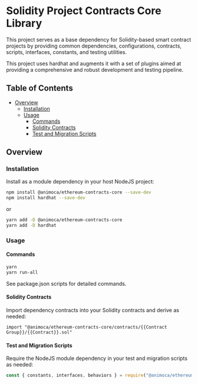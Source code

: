 # Solidity Project Contracts Core Library

This project serves as a base dependency for Solidity-based smart contract projects by providing common dependencies, configurations, contracts, scripts, interfaces, constants, and testing utilities.

This project uses hardhat and augments it with a set of plugins aimed at providing a comprehensive and robust development and testing pipeline.

## Table of Contents

- [Overview](#overview)
  - [Installation](#installation)
  - [Usage](#usage)
    - [Commands](#commands)
    - [Solidity Contracts](#solidity-contracts)
    - [Test and Migration Scripts](#test-and-migration-scripts)

## Overview

### Installation

Install as a module dependency in your host NodeJS project:

```bash
npm install @animoca/ethereum-contracts-core --save-dev
npm install hardhat --save-dev
```

or

```bash
yarn add -D @animoca/ethereum-contracts-core
yarn add -D hardhat
```

### Usage
#### Commands

```bash
yarn
yarn run-all
```

See package.json scripts for detailed commands.

#### Solidity Contracts

Import dependency contracts into your Solidity contracts and derive as needed:

```solidity
import "@animoca/ethereum-contracts-core/contracts/{{Contract Group}}/{{Contract}}.sol"
```

#### Test and Migration Scripts

Require the NodeJS module dependency in your test and migration scripts as needed:

```javascript
const { constants, interfaces, behaviors } = require("@animoca/ethereum-contracts-core");
```
